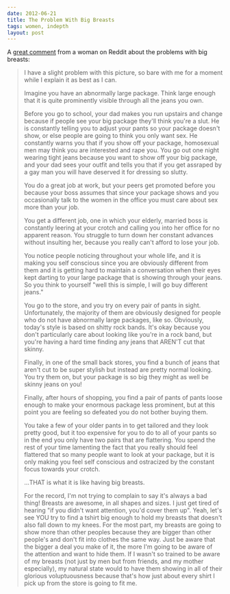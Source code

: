 ```yaml
---
date: 2012-06-21
title: The Problem With Big Breasts
tags: women, indepth
layout: post
---
```


A [great comment](https://www.reddit.com/r/AskReddit/comments/vc6ky/do_you_want_me_to_look_at_your_breasts_or_do_you/c53bibq/) from a woman on Reddit about the problems with big breasts:

> I have a slight problem with this picture, so bare with me for a moment while I explain it as best as I can.
> 
> Imagine you have an abnormally large package. Think large enough that it is quite prominently visible through all the jeans you own.
> 
> Before you go to school, your dad makes you run upstairs and change because if people see your big package they'll think you're a slut. He is constantly telling you to adjust your pants so your package doesn't show, or else people are going to think you only want sex. He constantly warns you that if you show off your package, homosexual men may think you are interested and rape you. You go out one night wearing tight jeans because you want to show off your big package, and your dad sees your outfit and tells you that if you get assraped by a gay man you will have deserved it for dressing so slutty.
> 
> You do a great job at work, but your peers get promoted before you because your boss assumes that since your package shows and you occasionally talk to the women in the office you must care about sex more than your job.
> 
> You get a different job, one in which your elderly, married boss is constantly leering at your crotch and calling you into her office for no apparent reason. You struggle to turn down her constant advances without insulting her, because you really can't afford to lose your job.
> 
> You notice people noticing throughout your whole life, and it is making you self conscious since you are obviously different from them and it is getting hard to maintain a conversation when their eyes kept darting to your large package that is showing through your jeans. So you think to yourself "well this is simple, I will go buy different jeans."
> 
> You go to the store, and you try on every pair of pants in sight. Unfortunately, the majority of them are obviously designed for people who do not have abnormally large packages, like so. Obviously, today's style is based on shitty rock bands. It's okay because you don't particularly care about looking like you're in a rock band, but you're having a hard time finding any jeans that AREN'T cut that skinny.
> 
> Finally, in one of the small back stores, you find a bunch of jeans that aren't cut to be super stylish but instead are pretty normal looking. You try them on, but your package is so big they might as well be skinny jeans on you!
> 
> Finally, after hours of shopping, you find a pair of pants of pants loose enough to make your enormous package less prominent, but at this point you are feeling so defeated you do not bother buying them.
> 
> You take a few of your older pants in to get tailored and they look pretty good, but it too expensive for you to do to all of your pants so in the end you only have two pairs that are flattering. You spend the rest of your time lamenting the fact that you really should feel flattered that so many people want to look at your package, but it is only making you feel self conscious and ostracized by the constant focus towards your crotch.
> 
> ...THAT is what it is like having big breasts.
> 
> For the record, I'm not trying to complain to say it's always a bad thing! Breasts are awesome, in all shapes and sizes. I just get tired of hearing "if you didn't want attention, you'd cover them up". Yeah, let's see YOU try to find a tshirt big enough to hold my breasts that doesn't also fall down to my knees. For the most part, my breasts are going to show more than other peoples because they are bigger than other people's and don't fit into clothes the same way. Just be aware that the bigger a deal you make of it, the more I'm going to be aware of the attention and want to hide them. If I wasn't so trained to be aware of my breasts (not just by men but from friends, and my mother especially), my natural state would to have them showing in all of their glorious voluptuousness because that's how just about every shirt I pick up from the store is going to fit me.